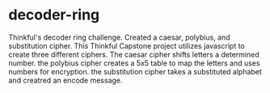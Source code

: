 # decoder-ring
Thinkful's decoder ring challenge. Created a caesar, polybius, and substitution cipher.
This Thinkful Capstone project utilizes javascript to create three different ciphers.
The caesar cipher shifts letters a determined number.
the polybius cipher creates a 5x5 table to map the letters and uses numbers for encryption.
the substitution cipher takes a substituted alphabet and creatred an encode message.
